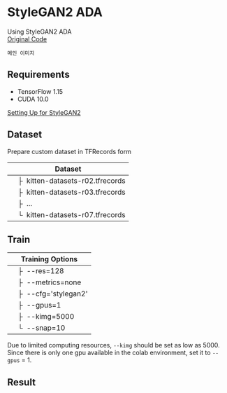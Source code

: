 # StyleGAN2 ADA
Using StyleGAN2 ADA  
[Original Code](https://github.com/NVlabs/stylegan2-ada)  
```
메인 이미지
```

## Requirements
- TensorFlow 1.15
- CUDA 10.0

[Setting Up  for StyleGAN2](https://github.com/noooey/AntiAginGAN-for-Cat/blob/main/setup/SettingUp_for_StyleGAN2_tf.ipynb)

## Dataset
Prepare custom dataset in TFRecords form  

| Dataset |
| ------- |
| &ensp;&ensp;&boxvr;&nbsp; kitten-datasets-r02.tfrecords |
| &ensp;&ensp;&boxvr;&nbsp; kitten-datasets-r03.tfrecords |
| &ensp;&ensp;&boxvr;&nbsp; ... |
| &ensp;&ensp;&boxur;&nbsp; kitten-datasets-r07.tfrecords |

## Train

| Training Options |  
| ----------  |
| &ensp;&ensp;&boxvr;&nbsp; --res=128  |
| &ensp;&ensp;&boxvr;&nbsp; --metrics=none  |
| &ensp;&ensp;&boxvr;&nbsp; --cfg='stylegan2' |
| &ensp;&ensp;&boxvr;&nbsp; --gpus=1  |
| &ensp;&ensp;&boxvr;&nbsp; --kimg=5000  |
| &ensp;&ensp;&boxur;&nbsp; --snap=10  |

  
Due to limited computing resources, `--kimg` should be set as low as 5000.  
Since there is only one gpu available in the colab environment, set it to `--gpus` = 1.  

## Result
